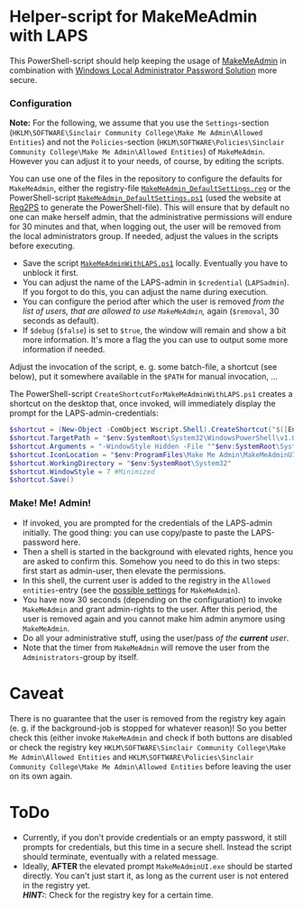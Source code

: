 # Helper-script for MakeMeAdmin with LAPS
This PowerShell-script should help keeping the usage of [MakeMeAdmin](https://github.com/pseymour/MakeMeAdmin) in combination with [Windows Local Administrator Password Solution](https://github.com/pseymour/MakeMeAdmin) more secure.

### Configuration
**Note:** For the following, we assume that you use the `Settings`-section (`HKLM\SOFTWARE\Sinclair Community College\Make Me Admin\Allowed Entities`) and not the `Policies`-section (`HKLM\SOFTWARE\Policies\Sinclair Community College\Make Me Admin\Allowed Entities`) of `MakeMeAdmin`. However you can adjust it to your needs, of course, by editing the scripts.

You can use one of the files in the repository to configure the defaults for `MakeMeAdmin`, either the registry-file [`MakeMeAdmin_DefaultSettings.reg`](./MakeMeAdmin_DefaultSettings.reg) or the PowerShell-script [`MakeMeAdmin_DefaultSettings.ps1`](./MakeMeAdmin_DefaultSettings.ps1) (used the website at [Reg2PS](https://github.com/rzander/REG2CI/) to generate the PowerShell-file). This will ensure that by default no one can make herself admin, that the administrative permissions will endure for 30 minutes and that, when logging out, the user will be removed from the local administrators group. If needed, adjust the values in the scripts before executing.

- Save the script [`MakeMeAdminWithLAPS.ps1`](./MakeMeAdminWithLAPS.ps1) locally. Eventually you have to unblock it first.
- You can adjust the name of the LAPS-admin in `$credential` (`LAPSadmin`). If you forgot to do this, you can adjust the name during execution.
- You can configure the period after which the user is removed *from the list of users, that are allowed to use `MakeMeAdmin`,* again (`$removal`, 30 seconds as default).
- If `$debug` (`$false`) is set to `$true`, the window will remain and show a bit more information. It's more a flag the you can use to output some more information if needed.

Adjust the invocation of the script, e. g. some batch-file, a shortcut (see below), put it somewhere available in the `$PATH` for manual invocation, &hellip;

The PowerShell-script `CreateShortcutForMakeMeAdminWithLAPS.ps1` creates a shortcut on the desktop that, once invoked, will immediately display the prompt for the LAPS-admin-credentials:
```PowerShell
$shortcut = (New-Object -ComObject Wscript.Shell).CreateShortcut("$([Environment]::GetFolderPath('Desktop'))\MakeMeAdminWithLAPS.lnk")
$shortcut.TargetPath = "$env:SystemRoot\System32\WindowsPowerShell\v1.0\powershell.exe"
$shortcut.Arguments = "-WindowStyle Hidden -File ""$env:SystemRoot\System32\MakeMeAdminWithLAPS.ps1"""
$shortcut.IconLocation = "$env:ProgramFiles\Make Me Admin\MakeMeAdminUI.exe"
$shortcut.WorkingDirectory = "$env:SystemRoot\System32"
$shortcut.WindowStyle = 7 #Minimized
$shortcut.Save()
```

### Make! Me! Admin!
- If invoked, you are prompted for the credentials of the LAPS-admin initially. The good thing: you can use copy/paste to paste the LAPS-password here.
- Then a shell is started in the background with elevated rights, hence you are asked to confirm this. Somehow you need to do this in two steps: first start as admin-user, then elevate the permissions.
- In this shell, the current user is added to the registry in the `Allowed entities`-entry (see the [possible settings](https://github.com/pseymour/MakeMeAdmin/wiki/Registry-Settings) for `MakeMeAdmin`).
- You have now 30 seconds (depending on the configuration) to invoke `MakeMeAdmin` and grant admin-rights to the user. After this period, the user is removed again and you cannot make him admin anymore using `MakeMeAdmin`.
- Do all your administrative stuff, using the user/pass *of the **current** user*.
- Note that the timer from `MakeMeAdmin` will remove the user from the `Administrators`-group by itself.

# Caveat
There is no guarantee that the user is removed from the registry key again (e. g. if the background-job is stopped for whatever reason)! So you better check this (either invoke `MakeMeAdmin` and check if both buttons are disabled or check the registry key `HKLM\SOFTWARE\Sinclair Community College\Make Me Admin\Allowed Entities` and `HKLM\SOFTWARE\Policies\Sinclair Community College\Make Me Admin\Allowed Entities` before leaving the user on its own again.

# ToDo
- Currently, if you don't provide credentials or an empty password, it still prompts for credentials, but this time in a secure shell. Instead the script should terminate, eventually with a related message.
- Ideally, **AFTER** the elevated prompt `MakeMeAdminUI.exe` should be started directly. You can't just start it, as long as the current user is not entered in the registry yet.    
  ***HINT:***: Check for the registry key for a certain time.

